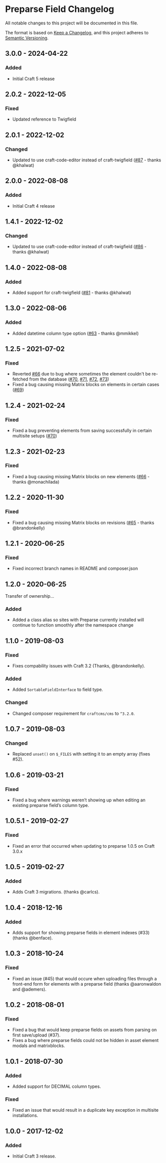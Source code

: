 # Preparse Field Changelog

All notable changes to this project will be documented in this file.

The format is based on [Keep a Changelog](https://keepachangelog.com/en/1.0.0/), and this project adheres to [Semantic Versioning](https://semver.org/spec/v2.0.0.html).

## 3.0.0 - 2024-04-22

### Added

- Initial Craft 5 release

## 2.0.2 - 2022-12-05

### Fixed

- Updated reference to Twigfield

## 2.0.1 - 2022-12-02

### Changed

- Updated to use craft-code-editor instead of craft-twigfield ([#87](https://github.com/besteadfast/craft-preparse-field/pull/87) - thanks @khalwat)

## 2.0.0 - 2022-08-08

### Added

- Initial Craft 4 release

## 1.4.1 - 2022-12-02

### Changed

- Updated to use craft-code-editor instead of craft-twigfield ([#86](https://github.com/besteadfast/craft-preparse-field/pull/86) - thanks @khalwat)

## 1.4.0 - 2022-08-08

### Added

- Added support for craft-twigfield ([#81](https://github.com/besteadfast/craft-preparse-field/pull/81) - thanks @khalwat)

## 1.3.0 - 2022-08-06

### Added

- Added datetime column type option ([#63](https://github.com/besteadfast/craft-preparse-field/pull/63) - thanks @mmikkel)

## 1.2.5 - 2021-07-02

### Fixed

- Reverted [#66](https://github.com/besteadfast/craft-preparse-field/pull/66) due to bug where sometimes the element couldn't be re-fetched from the database ([#70](https://github.com/besteadfast/craft-preparse-field/issues/70), [#71](https://github.com/besteadfast/craft-preparse-field/issues/71), [#72](https://github.com/besteadfast/craft-preparse-field/issues/72), [#73](https://github.com/besteadfast/craft-preparse-field/issues/73))
- Fixed a bug causing missing Matrix blocks on elements in certain cases ([#69](https://github.com/besteadfast/craft-preparse-field/issues/69))

## 1.2.4 - 2021-02-24

### Fixed

- Fixed a bug preventing elements from saving successfully in certain multisite setups ([#70](https://github.com/besteadfast/craft-preparse-field/pull/70))

## 1.2.3 - 2021-02-23

### Fixed

- Fixed a bug causing missing Matrix blocks on new elements ([#66](https://github.com/besteadfast/craft-preparse-field/pull/66) - thanks @monachilada)

## 1.2.2 - 2020-11-30

### Fixed

- Fixed a bug causing missing Matrix blocks on revisions ([#65](https://github.com/besteadfast/craft-preparse-field/pull/65) - thanks @brandonkelly)

## 1.2.1 - 2020-06-25

### Fixed

- Fixed incorrect branch names in README and composer.json

## 1.2.0 - 2020-06-25

Transfer of ownership...

### Added

- Added a class alias so sites with Preparse currently installed will continue to function smoothly after the namespace change

## 1.1.0 - 2019-08-03

### Fixed

- Fixes compability issues with Craft 3.2 (Thanks, @brandonkelly).

### Added

- Added `SortableFieldInterface` to field type.

### Changed

- Changed composer requirement for `craftcms/cms` to `^3.2.0`.

## 1.0.7 - 2019-08-03

### Changed

- Replaced `unset()` on `$_FILES` with setting it to an empty array (fixes #52).

## 1.0.6 - 2019-03-21

### Fixed

- Fixed a bug where warnings weren’t showing up when editing an existing preparse field’s column type.

## 1.0.5.1 - 2019-02-27

### Fixed

- Fixed an error that occurred when updating to preparse 1.0.5 on Craft 3.0.x

## 1.0.5 - 2019-02-27

### Added

- Adds Craft 3 migrations. (thanks @carlcs).

## 1.0.4 - 2018-12-16

### Added

- Adds support for showing preparse fields in element indexes (#33) (thanks @benface).

## 1.0.3 - 2018-10-24

### Fixed

- Fixed an issue (#45) that would occure when uploading files through a front-end form for elements with a preparse field (thanks @aaronwaldon and @ademers).

## 1.0.2 - 2018-08-01

### Fixed

- Fixed a bug that would keep preparse fields on assets from parsing on first save/upload (#37).
- Fixes a bug where preparse fields could not be hidden in asset element modals and matrixblocks.

## 1.0.1 - 2018-07-30

### Added

- Added support for DECIMAL column types.

### Fixed

- Fixed an issue that would result in a duplicate key exception in multisite installations.

## 1.0.0 - 2017-12-02

### Added

- Initial Craft 3 release.
